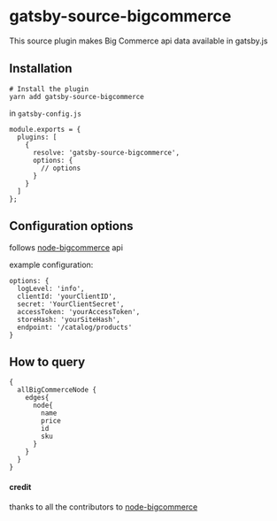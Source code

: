 # gatsby-source-bigcommerce

This source plugin makes Big Commerce api data available in gatsby.js

## Installation

```
# Install the plugin
yarn add gatsby-source-bigcommerce
```

in `gatsby-config.js`

```
module.exports = {
  plugins: [
    {
      resolve: 'gatsby-source-bigcommerce',
      options: {
        // options
      }
    }
  ]
};
```

## Configuration options

follows [node-bigcommerce](https://github.com/getconversio/node-bigcommerce) api

example configuration:

```
options: {
  logLevel: 'info',
  clientId: 'yourClientID',
  secret: 'YourClientSecret',
  accessToken: 'yourAccessToken',
  storeHash: 'yourSiteHash',
  endpoint: '/catalog/products'
}
```

## How to query

```
{
  allBigCommerceNode {
    edges{
      node{
        name
        price
        id
        sku
      }
    }
  }
}
```

#### credit

thanks to all the contributors to [node-bigcommerce](https://github.com/getconversio/node-bigcommerce)
